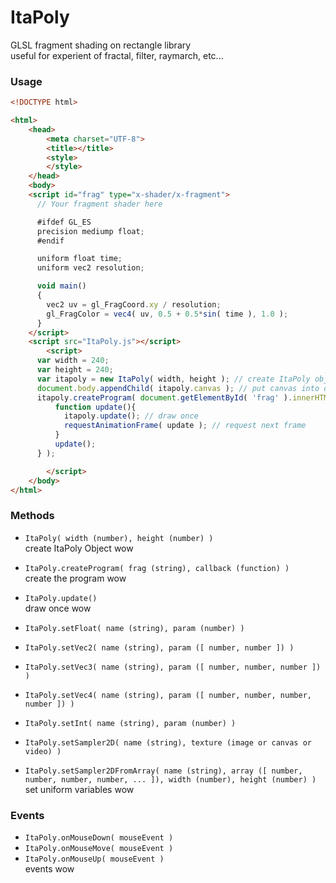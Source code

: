 # ItaPoly

GLSL fragment shading on rectangle library  
useful for experient of fractal, filter, raymarch, etc...  

### Usage

```HTML
<!DOCTYPE html>

<html>
	<head>
		<meta charset="UTF-8">
		<title></title>
		<style>
		</style>
	</head>
	<body>
    <script id="frag" type="x-shader/x-fragment">
      // Your fragment shader here

      #ifdef GL_ES
      precision mediump float;
      #endif

      uniform float time;
      uniform vec2 resolution;

      void main()
      {
        vec2 uv = gl_FragCoord.xy / resolution;
        gl_FragColor = vec4( uv, 0.5 + 0.5*sin( time ), 1.0 );
      }
    </script>
    <script src="ItaPoly.js"></script>
		<script>
      var width = 240;
      var height = 240;
      var itapoly = new ItaPoly( width, height ); // create ItaPoly object
      document.body.appendChild( itapoly.canvas ); // put canvas into document
      itapoly.createProgram( document.getElementById( 'frag' ).innerHTML, function(){ // compile fragment shader then callback
          function update(){
            itapoly.update(); // draw once
            requestAnimationFrame( update ); // request next frame
          }
          update();
      } );

		</script>
	</body>
</html>
```

### Methods

- `ItaPoly( width (number), height (number) )`  
	create ItaPoly Object wow  

- `ItaPoly.createProgram( frag (string), callback (function) )`  
	create the program wow  

- `ItaPoly.update()`  
	draw once wow  

- `ItaPoly.setFloat( name (string), param (number) )`  
- `ItaPoly.setVec2( name (string), param ([ number, number ]) )`  
- `ItaPoly.setVec3( name (string), param ([ number, number, number ]) )`  
- `ItaPoly.setVec4( name (string), param ([ number, number, number, number ]) )`  
- `ItaPoly.setInt( name (string), param (number) )`  
- `ItaPoly.setSampler2D( name (string), texture (image or canvas or video) )`  
- `ItaPoly.setSampler2DFromArray( name (string), array ([ number, number, number, number, ... ]), width (number), height (number) )`  
	set uniform variables wow  

### Events

- `ItaPoly.onMouseDown( mouseEvent )`  
- `ItaPoly.onMouseMove( mouseEvent )`  
- `ItaPoly.onMouseUp( mouseEvent )`  
	events wow  
